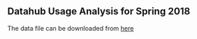 ## Datahub Usage Analysis for Spring 2018

The data file can be downloaded from [here](https://github.com/berkeley-dsep-infra/datahub-usage-analysis/blob/master/data/processed/user-starts-stops-june-12-2018.jsonl)

